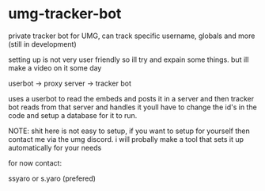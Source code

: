 # umg-tracker-bot
private tracker bot for UMG, can track specific username, globals and more (still in development)

setting up is not very user friendly so ill try and expain some things.
but ill make a video on it some day

userbot -> proxy server -> tracker bot

uses a userbot to read the embeds and posts it in a server and then tracker bot reads from that server and handles it
youll have to change the id's in the code and setup a database for it to run.


NOTE:
shit here is not easy to setup, if you want to setup for yourself then contact me via the umg discord.
i will probally make a tool that sets it up automatically for your needs

for now contact:

ssyaro or s.yaro (prefered)

